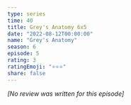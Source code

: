 ```yaml
---
type: series
time: 40
title: Grey's Anatomy 6x5
date: "2022-08-12T00:00:00"
name: "Grey's Anatomy"
season: 6
episode: 5
rating: 3
ratingEmoji: "⭐️⭐️⭐️"
share: false
---
```


*[No review was written for this episode]*